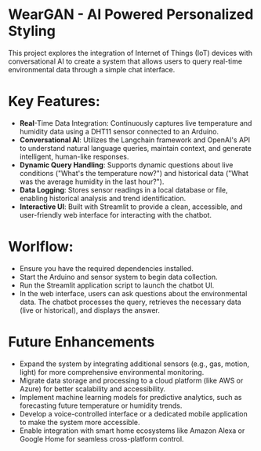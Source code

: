 # WearGAN - AI Powered Personalized Styling


This project explores the integration of Internet of Things (IoT) devices with conversational AI to create a system that allows users to query real-time environmental data through a simple chat interface.

# Key Features:

- **Real**-Time Data Integration: Continuously captures live temperature and humidity data using a DHT11 sensor connected to an Arduino.
- **Conversational AI**: Utilizes the Langchain framework and OpenAI's API to understand natural language queries, maintain context, and generate intelligent, human-like responses.
- **Dynamic Query Handling**: Supports dynamic questions about live conditions ("What's the temperature now?") and historical data ("What was the average humidity in the last hour?").
- **Data Logging**: Stores sensor readings in a local database or file, enabling historical analysis and trend identification.
- **Interactive UI**: Built with Streamlit to provide a clean, accessible, and user-friendly web interface for interacting with the chatbot.

# Worlflow:

- Ensure you have the required dependencies installed.
- Start the Arduino and sensor system to begin data collection.
- Run the Streamlit application script to launch the chatbot UI.
- In the web interface, users can ask questions about the environmental data. The chatbot processes the query, retrieves the necessary data (live or historical), and displays the answer.

# Future Enhancements

- Expand the system by integrating additional sensors (e.g., gas, motion, light) for more comprehensive environmental monitoring.
- Migrate data storage and processing to a cloud platform (like AWS or Azure) for better scalability and accessibility.
- Implement machine learning models for predictive analytics, such as forecasting future temperature or humidity trends.
- Develop a voice-controlled interface or a dedicated mobile application to make the system more accessible.
- Enable integration with smart home ecosystems like Amazon Alexa or Google Home for seamless cross-platform control.





